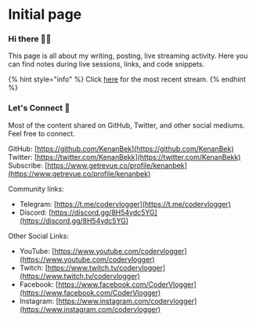 # Initial page

### Hi there 👋🏼

This page is all about my writing, posting, live streaming activity. Here you can find notes during live sessions, links, and code snippets.

{% hint style="info" %}
Click [here](live-code/sessions/june-2021/14-june-2021-terminal-user-interfaces-in-golang-with-the-view-package.md) for the most recent stream.
{% endhint %}

### Let's Connect 🔗

Most of the content shared on GitHub, Twitter, and other social mediums. Feel free to connect.

GitHub: [https://github.com/KenanBek](https://github.com/KenanBek)   
Twitter: [https://twitter.com/KenanBekk](https://twitter.com/KenanBekk)   
Subscribe: [https://www.getrevue.co/profile/kenanbek​](https://www.getrevue.co/profile/kenanbek​)

Community links:

* Telegram: [https://t.me/codervlogger​](https://t.me/codervlogger​)
* Discord: [https://discord.gg/8H54ydc5YG​](https://discord.gg/8H54ydc5YG​)

Other Social Links:

* YouTube: [https://www.youtube.com/codervlogger](https://www.youtube.com/codervlogger)
* Twitch: [https://www.twitch.tv/codervlogger](https://www.twitch.tv/codervlogger)
* Facebook: [https://www.facebook.com/CoderVlogger](https://www.facebook.com/CoderVlogger)
* Instagram: [https://www.instagram.com/codervlogger](https://www.instagram.com/codervlogger)



